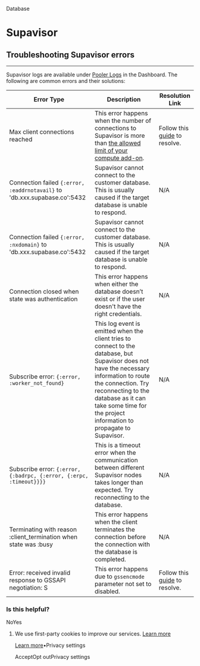 Database

# Supavisor

## Troubleshooting Supavisor errors

* * *

Supavisor logs are available under [Pooler Logs](https://supabase.com/dashboard/project/_/logs/pooler-logs) in the Dashboard. The following are common errors and their solutions:

| Error Type | Description | Resolution Link |
| --- | --- | --- |
| Max client connections reached | This error happens when the number of connections to Supavisor is more than [the allowed limit of your compute add-on](https://supabase.com/docs/guides/platform/compute-add-ons). | Follow this [guide](https://github.com/orgs/supabase/discussions/22305) to resolve. |
| Connection failed `{:error, :eaddrnotavail}` to 'db.xxx.supabase.co':5432 | Supavisor cannot connect to the customer database. This is usually caused if the target database is unable to respond. | N/A |
| Connection failed `{:error, :nxdomain}` to 'db.xxx.supabase.co':5432 | Supavisor cannot connect to the customer database. This is usually caused if the target database is unable to respond. | N/A |
| Connection closed when state was authentication | This error happens when either the database doesn’t exist or if the user doesn't have the right credentials. | N/A |
| Subscribe error: `{:error, :worker_not_found}` | This log event is emitted when the client tries to connect to the database, but Supavisor does not have the necessary information to route the connection. Try reconnecting to the database as it can take some time for the project information to propagate to Supavisor. | N/A |
| Subscribe error: `{:error, {:badrpc, {:error, {:erpc, :timeout}}}}` | This is a timeout error when the communication between different Supavisor nodes takes longer than expected. Try reconnecting to the database. | N/A |
| Terminating with reason :client\_termination when state was :busy | This error happens when the client terminates the connection before the connection with the database is completed. | N/A |
| Error: received invalid response to GSSAPI negotiation: S | This error happens due to `gssencmode` parameter not set to disabled. | Follow this [guide](https://github.com/orgs/supabase/discussions/30173) to resolve. |

### Is this helpful?

NoYes

1. We use first-party cookies to improve our services. [Learn more](https://supabase.com/privacy#8-cookies-and-similar-technologies-used-on-our-european-services)



   [Learn more](https://supabase.com/privacy#8-cookies-and-similar-technologies-used-on-our-european-services)•Privacy settings





   AcceptOpt outPrivacy settings